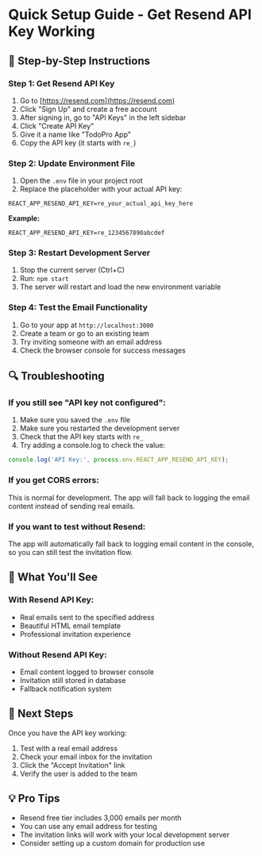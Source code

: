 # Quick Setup Guide - Get Resend API Key Working

## 🚀 Step-by-Step Instructions

### Step 1: Get Resend API Key
1. Go to [https://resend.com](https://resend.com)
2. Click "Sign Up" and create a free account
3. After signing in, go to "API Keys" in the left sidebar
4. Click "Create API Key"
5. Give it a name like "TodoPro App"
6. Copy the API key (it starts with `re_`)

### Step 2: Update Environment File
1. Open the `.env` file in your project root
2. Replace the placeholder with your actual API key:

```env
REACT_APP_RESEND_API_KEY=re_your_actual_api_key_here
```

**Example:**
```env
REACT_APP_RESEND_API_KEY=re_1234567890abcdef
```

### Step 3: Restart Development Server
1. Stop the current server (Ctrl+C)
2. Run: `npm start`
3. The server will restart and load the new environment variable

### Step 4: Test the Email Functionality
1. Go to your app at `http://localhost:3000`
2. Create a team or go to an existing team
3. Try inviting someone with an email address
4. Check the browser console for success messages

## 🔍 Troubleshooting

### If you still see "API key not configured":
1. Make sure you saved the `.env` file
2. Make sure you restarted the development server
3. Check that the API key starts with `re_`
4. Try adding a console.log to check the value:

```javascript
console.log('API Key:', process.env.REACT_APP_RESEND_API_KEY);
```

### If you get CORS errors:
This is normal for development. The app will fall back to logging the email content instead of sending real emails.

### If you want to test without Resend:
The app will automatically fall back to logging email content in the console, so you can still test the invitation flow.

## 📧 What You'll See

### With Resend API Key:
- Real emails sent to the specified address
- Beautiful HTML email template
- Professional invitation experience

### Without Resend API Key:
- Email content logged to browser console
- Invitation still stored in database
- Fallback notification system

## 🎯 Next Steps

Once you have the API key working:
1. Test with a real email address
2. Check your email inbox for the invitation
3. Click the "Accept Invitation" link
4. Verify the user is added to the team

## 💡 Pro Tips

- Resend free tier includes 3,000 emails per month
- You can use any email address for testing
- The invitation links will work with your local development server
- Consider setting up a custom domain for production use 